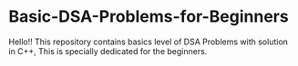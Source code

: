 # Basic-DSA-Problems-for-Beginners
Hello!! This repository contains basics level of DSA Problems with solution in C++, This is specially dedicated for the beginners.
